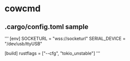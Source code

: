 # cowcmd
## .cargo/config.toml sample

'''
[env]
SOCKETURL = "wss://socketurl"
SERIAL_DEVICE = "/dev/usb/ttyUSB"

[build]
rustflags = ["--cfg", "tokio_unstable"]
'''


